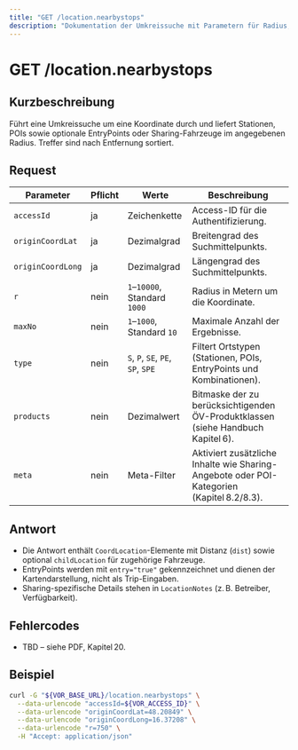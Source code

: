 ```yaml
---
title: "GET /location.nearbystops"
description: "Dokumentation der Umkreissuche mit Parametern für Radius, Treffertypen sowie Zusatzinformationen zu Sharing-Angeboten."
---
```


# GET /location.nearbystops

## Kurzbeschreibung
Führt eine Umkreissuche um eine Koordinate durch und liefert Stationen, POIs sowie optionale EntryPoints oder Sharing-Fahrzeuge im angegebenen Radius. Treffer sind nach Entfernung sortiert.

## Request

| Parameter | Pflicht | Werte | Beschreibung |
| --- | --- | --- | --- |
| `accessId` | ja | Zeichenkette | Access-ID für die Authentifizierung. |
| `originCoordLat` | ja | Dezimalgrad | Breitengrad des Suchmittelpunkts. |
| `originCoordLong` | ja | Dezimalgrad | Längengrad des Suchmittelpunkts. |
| `r` | nein | `1`–`10000`, Standard `1000` | Radius in Metern um die Koordinate. |
| `maxNo` | nein | `1`–`1000`, Standard `10` | Maximale Anzahl der Ergebnisse. |
| `type` | nein | `S`, `P`, `SE`, `PE`, `SP`, `SPE` | Filtert Ortstypen (Stationen, POIs, EntryPoints und Kombinationen). |
| `products` | nein | Dezimalwert | Bitmaske der zu berücksichtigenden ÖV-Produktklassen (siehe Handbuch Kapitel 6). |
| `meta` | nein | Meta-Filter | Aktiviert zusätzliche Inhalte wie Sharing-Angebote oder POI-Kategorien (Kapitel 8.2/8.3). |

## Antwort

- Die Antwort enthält `CoordLocation`-Elemente mit Distanz (`dist`) sowie optional `childLocation` für zugehörige Fahrzeuge.
- EntryPoints werden mit `entry="true"` gekennzeichnet und dienen der Kartendarstellung, nicht als Trip-Eingaben.
- Sharing-spezifische Details stehen in `LocationNotes` (z. B. Betreiber, Verfügbarkeit).

## Fehlercodes

- TBD – siehe PDF, Kapitel 20.

## Beispiel

```bash
curl -G "${VOR_BASE_URL}/location.nearbystops" \
  --data-urlencode "accessId=${VOR_ACCESS_ID}" \
  --data-urlencode "originCoordLat=48.20849" \
  --data-urlencode "originCoordLong=16.37208" \
  --data-urlencode "r=750" \
  -H "Accept: application/json"
```
